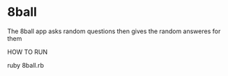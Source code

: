 # 8ball
The 8ball app asks random questions then gives the random answeres for them 


HOW TO RUN 

ruby 8ball.rb 
